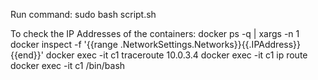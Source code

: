 Run command: sudo bash script.sh

To check the IP Addresses of the containers:
docker ps -q | xargs -n 1 docker inspect -f '{{range .NetworkSettings.Networks}}{{.IPAddress}}{{end}}'
docker exec -it c1 traceroute 10.0.3.4
docker exec -it c1 ip route
docker exec -it c1 /bin/bash
